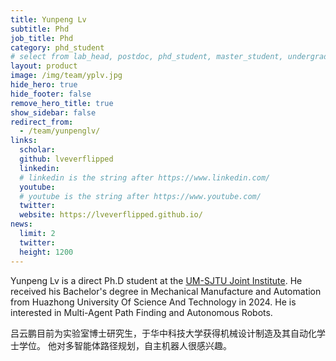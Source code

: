 ```yaml
---
title: Yunpeng Lv
subtitle: Phd
job_title: Phd
category: phd_student 
# select from lab_head, postdoc, phd_student, master_student, undergraduate, staff, visitor, intern
layout: product
image: /img/team/yplv.jpg
hide_hero: true
hide_footer: false
remove_hero_title: true
show_sidebar: false
redirect_from:
  - /team/yunpenglv/
links:
  scholar:  
  github: lveverflipped
  linkedin: 
  # linkedin is the string after https://www.linkedin.com/
  youtube: 
  # youtube is the string after https://www.youtube.com/
  twitter: 
  website: https://lveverflipped.github.io/
news:
  limit: 2
  twitter: 
  height: 1200
---
```


Yunpeng Lv is a direct Ph.D student at the [UM-SJTU Joint Institute]((https://www.ji.sjtu.edu.cn/)). 
He received his Bachelor's degree in Mechanical Manufacture and Automation from Huazhong University Of Science And Technology in 2024.
He is interested in Multi-Agent Path Finding and Autonomous Robots.

吕云鹏目前为实验室博士研究生，于华中科技大学获得机械设计制造及其自动化学士学位。
他对多智能体路径规划，自主机器人很感兴趣。
```